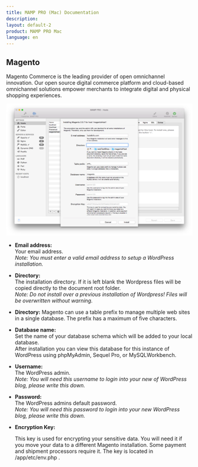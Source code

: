 ```yaml
---
title: MAMP PRO (Mac) Documentation
description: 
layout: default-2
product: MAMP PRO Mac
language: en
---
```


## Magento

Magento Commerce is the leading provider of open omnichannel innovation. Our open source digital commerce platform and cloud-based omnichannel solutions empower merchants to integrate digital and physical shopping experiences.

![MAMP](Magento.png)

*  **Email address:**  
   Your email address.  
   *Note: You must enter a valid email address to setup a WordPress installation.*

*  **Directory:**  
   The installation directory. If it is left blank the Wordpress files will be copied directly to the document root folder.  
   *Note: Do not install over a previous installation of Wordpress! Files will be overwritten without warning.*  

*  **Directory:**
   Magento can use a table prefix to manage multiple web sites in a single database. The prefix has a maximum of five characters.

*  **Database name:**  
   Set the name of your database schema which will be added to your local database.  
   After installation you can view this database for this instance of WordPress using phpMyAdmin, Sequel Pro, or           MySQLWorkbench. 
 
*  **Username:**  
   The WordPress admin.  
   *Note: You will need this username to login into your new of WordPress blog, please write this down.*  

*  **Password:**  
   The WordPress admins default password.  
   *Note: You will need this password to login into your new WordPress blog, please write this down.*

*  **Encryption Key:**
   
   This key is used for encrypting your sensitive data. You will need it if you move your data to a different Magento installation. Some payment and shipment processors require it. The key is located in <document root>/app/etc/env.php . 

